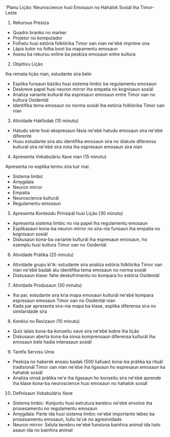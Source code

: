 'Planu Lição: Neuroscience husi Emosaun no Hahalok Sosiál iha Timor-Leste

1. Rekursus Presiza

- Quadro branko no marker
- Projetor no komputador
- Folhetu husi estória folklórika Timor oan nian ne'ebé imprime ona
- Lápis kolor no folha boot ba mapamentu emosaun
- Asesu ba rekursu online ba peskiza emosaun entre kultura

2. Objetivu Lição

Iha remata lição nian, estudante sira bele:
- Esplika funsaun báziku husi sistema limbic ba regulamentu emosaun
- Deskreve papel husi neuron mirror iha empatia no kognisaun sosiál
- Analiza variante kulturál iha espresaun emosaun entre Timor oan no kultura Osidentál
- Identifika tema emosaun no norma sosiál iha estória folklórika Timor oan nian

3. Atividade Hakfodak (10 minutu)

- Hatudu série husi ekspresaun fásia ne'ebé hatudu emosaun sira ne'ebé diferente
- Husu estudante sira atu identifika emosaun sira no diskute diferensa kulturál sira ne'ebé sira nota iha espresaun emosaun sira nian

4. Apresenta Vokabuláriu Xave nian (15 minutu)

Apresenta no esplika termu sira tuir mai:
- Sistema limbic
- Amygdala
- Neuron mirror
- Empatia
- Neuroscience kulturál
- Regulamentu emosaun

5. Apresenta Konteúdu Prinsipál husi Lição (30 minutu)

- Apresenta sistema limbic no nia papel iha regulamentu emosaun
- Esplikasaun kona-ba neuron mirror no sira-nia funsaun iha empatia no kognisaun sosiál
- Diskusaun kona-ba variante kulturál iha espresaun emosaun, ho ezemplu husi kultura Timor oan no Osidentál

6. Atividade Prátika (25 minutu)

- Atividade grupu ki'ik: estudante sira analiza estória folklórika Timor oan nian ne'ebé badak atu identifika tema emosaun no norma sosiál
- Diskusaun klase: fahe deskufrimentu no kompara ho estória Osidentál

7. Atividade Produsaun (30 minutu)

- Iha par, estudante sira kria mapa emosaun kulturál ne'ebé kompara espresaun emosaun Timor oan no Osidentál nian
- Kada par aprezenta sira-nia mapa ba klase, esplika diferensa sira no similaridade sira

8. Konklui no Revizaun (10 minutu)

- Quiz lalais kona-ba konseitu xave sira ne'ebé kobre iha lição
- Diskusaun aberta kona-ba oinsa komprensaun diferensa kulturál iha emosaun bele hadia interasaun sosiál

9. Tarefa Servisu Uma

- Peskiza no hakerek ensaiu badak (500 liafuan) kona-ba prátika ka rituál tradisionál Timor oan nian ne'ebé iha ligasaun ho espresaun emosaun ka hahalok sosiál
- Analiza oinsá prátika ne'e iha ligasaun ho konseitu sira ne'ebé aprende iha klase kona-ba neuroscience husi emosaun no hahalok sosiál

10. Definisaun Vokabuláriu Xave

- Sistema limbic: Konjuntu husi estrutura kerebru ne'ebé envolve iha prosesamentu no regulamentu emosaun
- Amygdala: Parte ida husi sistema limbic ne'ebé importante tebes ba prosesamentu emosaun, liuliu ta'uk no agresividade
- Neuron mirror: Selula kerebru ne'ebé funsiona bainhira animal ida halo asaun ida no bainhira animal